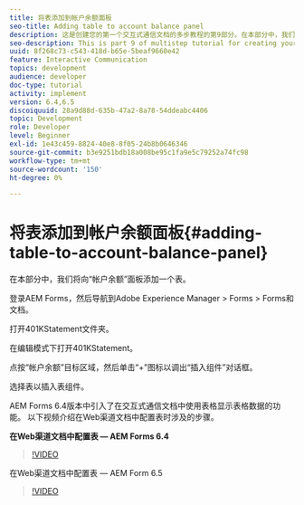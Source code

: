 ```yaml
---
title: 将表添加到帐户余额面板
seo-title: Adding table to account balance panel
description: 这是创建您的第一个交互式通信文档的多步教程的第9部分。在本部分中，我们将向“帐户余额”面板添加一个表。
seo-description: This is part 9 of multistep tutorial for creating your first interactive communication document.In this part, we will add a table to the Account Balance panel.
uuid: 8f268c73-c543-418d-b65e-5beaf9660e42
feature: Interactive Communication
topics: development
audience: developer
doc-type: tutorial
activity: implement
version: 6.4,6.5
discoiquuid: 28a9d88d-635b-47a2-8a78-54ddeabc4406
topic: Development
role: Developer
level: Beginner
exl-id: 1e43c459-8824-40e8-8f05-24b8b0646346
source-git-commit: b3e9251bdb18a008be95c1fa9e5c79252a74fc98
workflow-type: tm+mt
source-wordcount: '150'
ht-degree: 0%

---
```


# 将表添加到帐户余额面板{#adding-table-to-account-balance-panel}

在本部分中，我们将向“帐户余额”面板添加一个表。

登录AEM Forms，然后导航到Adobe Experience Manager > Forms > Forms和文档。

打开401KStatement文件夹。

在编辑模式下打开401KStatement。

点按“帐户余额”目标区域，然后单击“+”图标以调出“插入组件”对话框。

选择表以插入表组件。

AEM Forms 6.4版本中引入了在交互式通信文档中使用表格显示表格数据的功能。 以下视频介绍在Web渠道文档中配置表时涉及的步骤。

**在Web渠道文档中配置表 — AEM Forms 6.4**

>[!VIDEO](https://video.tv.adobe.com/v/22360?quality=12&learn=on)

在Web渠道文档中配置表 — AEM Form 6.5

>[!VIDEO](https://video.tv.adobe.com/v/27847?quality=12&learn=on)
